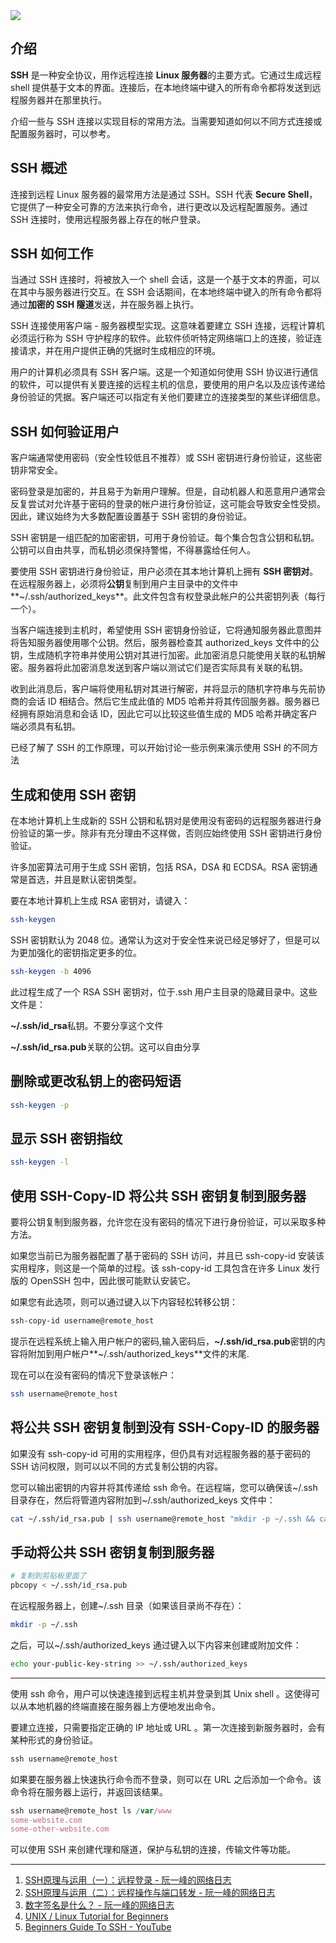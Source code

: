 <img src='https://loremxuetengfei.oss-cn-beijing.aliyuncs.com/Xnip2019-12-14_11-12-57-1576293291.jpg'/>

## 介绍


**SSH** 是一种安全协议，用作远程连接 **Linux 服务器**的主要方式。它通过生成远程 shell 提供基于文本的界面。连接后，在本地终端中键入的所有命令都将发送到远程服务器并在那里执行。

介绍一些与 SSH 连接以实现目标的常用方法。当需要知道如何以不同方式连接或配置服务器时，可以参考。

## SSH 概述

连接到远程 Linux 服务器的最常用方法是通过 SSH。SSH 代表 **Secure Shell**，它提供了一种安全可靠的方法来执行命令，进行更改以及远程配置服务。通过 SSH 连接时，使用远程服务器上存在的帐户登录。

## SSH 如何工作

当通过 SSH 连接时，将被放入一个 shell 会话，这是一个基于文本的界面，可以在其中与服务器进行交互。在 SSH 会话期间，在本地终端中键入的所有命令都将通过**加密的 SSH 隧道**发送，并在服务器上执行。

SSH 连接使用客户端 - 服务器模型实现。这意味着要建立 SSH 连接，远程计算机必须运行称为 SSH 守护程序的软件。此软件侦听特定网络端口上的连接，验证连接请求，并在用户提供正确的凭据时生成相应的环境。

用户的计算机必须具有 SSH 客户端。这是一个知道如何使用 SSH 协议进行通信的软件，可以提供有关要连接的远程主机的信息，要使用的用户名以及应该传递给身份验证的凭据。客户端还可以指定有关他们要建立的连接类型的某些详细信息。

## SSH 如何验证用户

客户端通常使用密码（安全性较低且不推荐）或 SSH 密钥进行身份验证，这些密钥非常安全。

密码登录是加密的，并且易于为新用户理解。但是，自动机器人和恶意用户通常会反复尝试对允许基于密码的登录的帐户进行身份验证，这可能会导致安全性受损。因此，建议始终为大多数配置设置基于 SSH 密钥的身份验证。

SSH 密钥是一组匹配的加密密钥，可用于身份验证。每个集合包含公钥和私钥。公钥可以自由共享，而私钥必须保持警惕，不得暴露给任何人。

要使用 SSH 密钥进行身份验证，用户必须在其本地计算机上拥有 **SSH 密钥对**。在远程服务器上，必须将**公钥**复制到用户主目录中的文件中**~/.ssh/authorized_keys**。此文件包含有权登录此帐户的公共密钥列表（每行一个）。

当客户端连接到主机时，希望使用 SSH 密钥身份验证，它将通知服务器此意图并将告知服务器使用哪个公钥。然后，服务器检查其 authorized_keys 文件中的公钥，生成随机字符串并使用公钥对其进行加密。此加密消息只能使用关联的私钥解密。服务器将此加密消息发送到客户端以测试它们是否实际具有关联的私钥。

收到此消息后，客户端将使用私钥对其进行解密，并将显示的随机字符串与先前协商的会话 ID 相结合。然后它生成此值的 MD5 哈希并将其传回服务器。服务器已经拥有原始消息和会话 ID，因此它可以比较这些值生成的 MD5 哈希并确定客户端必须具有私钥。

已经了解了 SSH 的工作原理，可以开始讨论一些示例来演示使用 SSH 的不同方法

## 生成和使用 SSH 密钥

在本地计算机上生成新的 SSH 公钥和私钥对是使用没有密码的远程服务器进行身份验证的第一步。除非有充分理由不这样做，否则应始终使用 SSH 密钥进行身份验证。

许多加密算法可用于生成 SSH 密钥，包括 RSA，DSA 和 ECDSA。RSA 密钥通常是首选，并且是默认密钥类型。

要在本地计算机上生成 RSA 密钥对，请键入：

```bash
ssh-keygen
```

SSH 密钥默认为 2048 位。通常认为这对于安全性来说已经足够好了，但是可以为更加强化的密钥指定更多的位。

```bash
ssh-keygen -b 4096
```

此过程生成了一个 RSA SSH 密钥对，位于.ssh 用户主目录的隐藏目录中。这些文件是：

**~/.ssh/id_rsa**私钥。不要分享这个文件

**~/.ssh/id_rsa.pub**关联的公钥。这可以自由分享

## 删除或更改私钥上的密码短语

```bash
ssh-keygen -p
```

## 显示 SSH 密钥指纹

```bash
ssh-keygen -l
```

## 使用 SSH-Copy-ID 将公共 SSH 密钥复制到服务器

要将公钥复制到服务器，允许您在没有密码的情况下进行身份验证，可以采取多种方法。

如果您当前已为服务器配置了基于密码的 SSH 访问，并且已 ssh-copy-id 安装该实用程序，则这是一个简单的过程。该 ssh-copy-id 工具包含在许多 Linux 发行版的 OpenSSH 包中，因此很可能默认安装它。

如果您有此选项，则可以通过键入以下内容轻松转移公钥：

```bash
ssh-copy-id username@remote_host
```

提示在远程系统上输入用户帐户的密码,输入密码后，**~/.ssh/id_rsa.pub**密钥的内容将附加到用户帐户**~/.ssh/authorized_keys**文件的末尾.

现在可以在没有密码的情况下登录该帐户：

```bash
ssh username@remote_host
```

## 将公共 SSH 密钥复制到没有 SSH-Copy-ID 的服务器

如果没有 ssh-copy-id 可用的实用程序，但仍具有对远程服务器的基于密码的 SSH 访问权限，则可以以不同的方式复制公钥的内容。

您可以输出密钥的内容并将其传递给 ssh 命令。在远程端，您可以确保该~/.ssh 目录存在，然后将管道内容附加到~/.ssh/authorized_keys 文件中：

```bash
cat ~/.ssh/id_rsa.pub | ssh username@remote_host "mkdir -p ~/.ssh && cat >> ~/.ssh/authorized_keys"
```

## 手动将公共 SSH 密钥复制到服务器

```bash
# 复制到剪贴板里面了
pbcopy < ~/.ssh/id_rsa.pub
```

在远程服务器上，创建~/.ssh 目录（如果该目录尚不存在）：

```bash
mkdir -p ~/.ssh
```

之后，可以~/.ssh/authorized_keys 通过键入以下内容来创建或附加文件：

```bash
echo your-public-key-string >> ~/.ssh/authorized_keys
```

---

使用 ssh 命令，用户可以快速连接到远程主机并登录到其 Unix shell 。这使得可以从本地机器的终端直接在服务器上方便地发出命令。

要建立连接，只需要指定正确的 IP 地址或 URL 。第一次连接到新服务器时，会有某种形式的身份验证。

```javascript
ssh username@remote_host

```

如果要在服务器上快速执行命令而不登录，则可以在 URL 之后添加一个命令。该命令将在服务器上运行，并返回该结果。

```javascript
ssh username@remote_host ls /var/www
some-website.com
some-other-website.com
```

可以使用 SSH 来创建代理和隧道，保护与私钥的连接，传输文件等功能。



---

1. [SSH原理与运用（一）：远程登录 - 阮一峰的网络日志](http://www.ruanyifeng.com/blog/2011/12/ssh_remote_login.html)
2. [SSH原理与运用（二）：远程操作与端口转发 - 阮一峰的网络日志](http://www.ruanyifeng.com/blog/2011/12/ssh_port_forwarding.html)
3. [数字签名是什么？ - 阮一峰的网络日志](http://www.ruanyifeng.com/blog/2011/08/what_is_a_digital_signature.html)
4. [UNIX / Linux Tutorial for Beginners](http://www.ee.surrey.ac.uk/Teaching/Unix/)
5. [Beginners Guide To SSH - YouTube](https://www.youtube.com/watch?v=qWKK_PNHnnA)